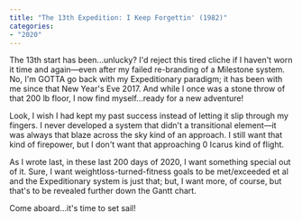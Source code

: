 ```yaml
---
title: "The 13th Expedition: I Keep Forgettin' (1982)"
categories:
- "2020"
---
```

The 13th start has been...unlucky? I'd reject this tired cliche if I haven't worn it time and again—even after my failed re-branding of a Milestone system. No, I'm GOTTA go back with my Expeditionary paradigm; it has been with me since that New Year's Eve 2017. And while I once was a stone throw of that 200 lb floor, I now find myself...ready for a new adventure!

Look, I wish I had kept my past success instead of letting it slip through my fingers. I never developed a system that didn't a transitional element—it was always that blaze across the sky kind of an approach. I still want that kind of firepower, but I don't want that approaching 0 Icarus kind of flight.

As I wrote last, in these last 200 days of 2020, I want something special out of it. Sure, I want weightloss-turned-fitness goals to be met/exceeded et al and the Expeditionary system is just that; but, I want more, of course, but that's to be revealed further down the Gantt chart.

Come aboard...it's time to set sail!
